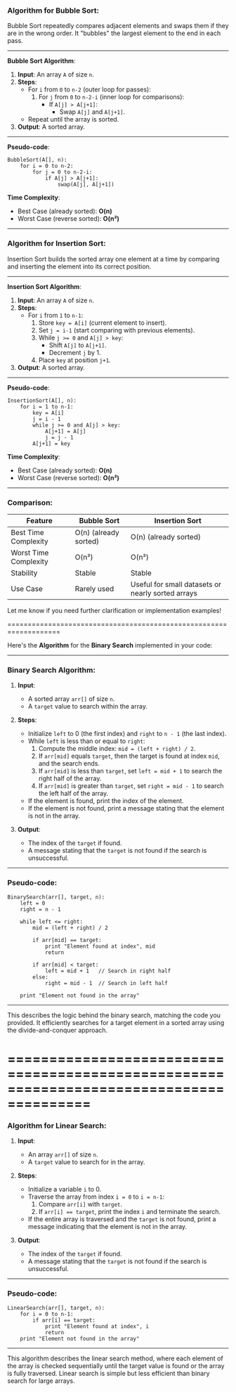 ### **Algorithm for Bubble Sort**:
Bubble Sort repeatedly compares adjacent elements and swaps them if they are in the wrong order. It "bubbles" the largest element to the end in each pass.

---

**Bubble Sort Algorithm**:
1. **Input**: An array `A` of size `n`.
2. **Steps**:
   - For `i` from `0` to `n-2` (outer loop for passes):
     1. For `j` from `0` to `n-2-i` (inner loop for comparisons):
        - If `A[j] > A[j+1]`:
          - Swap `A[j]` and `A[j+1]`.
   - Repeat until the array is sorted.
3. **Output**: A sorted array.

---

**Pseudo-code**:

```plaintext
BubbleSort(A[], n):
    for i = 0 to n-2:
        for j = 0 to n-2-i:
            if A[j] > A[j+1]:
                swap(A[j], A[j+1])
```

**Time Complexity**:
- Best Case (already sorted): **O(n)**
- Worst Case (reverse sorted): **O(n²)**

---

### **Algorithm for Insertion Sort**:
Insertion Sort builds the sorted array one element at a time by comparing and inserting the element into its correct position.

---

**Insertion Sort Algorithm**:
1. **Input**: An array `A` of size `n`.
2. **Steps**:
   - For `i` from `1` to `n-1`:
     1. Store `key = A[i]` (current element to insert).
     2. Set `j = i-1` (start comparing with previous elements).
     3. While `j >= 0` and `A[j] > key`:
        - Shift `A[j]` to `A[j+1]`.
        - Decrement `j` by 1.
     4. Place `key` at position `j+1`.
3. **Output**: A sorted array.

---

**Pseudo-code**:

```plaintext
InsertionSort(A[], n):
    for i = 1 to n-1:
        key = A[i]
        j = i - 1
        while j >= 0 and A[j] > key:
            A[j+1] = A[j]
            j = j - 1
        A[j+1] = key
```

**Time Complexity**:
- Best Case (already sorted): **O(n)**
- Worst Case (reverse sorted): **O(n²)**

---

### **Comparison**:
| Feature          | Bubble Sort          | Insertion Sort       |
|-------------------|----------------------|----------------------|
| Best Time Complexity | O(n) (already sorted) | O(n) (already sorted) |
| Worst Time Complexity | O(n²)              | O(n²)              |
| Stability         | Stable               | Stable              |
| Use Case          | Rarely used          | Useful for small datasets or nearly sorted arrays |

Let me know if you need further clarification or implementation examples!

===================================================================

Here's the **Algorithm** for the **Binary Search** implemented in your code:

---

### **Binary Search Algorithm**:

1. **Input**: 
   - A sorted array `arr[]` of size `n`.
   - A `target` value to search within the array.

2. **Steps**:
   - Initialize `left` to 0 (the first index) and `right` to `n - 1` (the last index).
   - While `left` is less than or equal to `right`:
     1. Compute the middle index: `mid = (left + right) / 2`.
     2. If `arr[mid]` equals `target`, then the target is found at index `mid`, and the search ends.
     3. If `arr[mid]` is less than `target`, set `left = mid + 1` to search the right half of the array.
     4. If `arr[mid]` is greater than `target`, set `right = mid - 1` to search the left half of the array.
   - If the element is found, print the index of the element.
   - If the element is not found, print a message stating that the element is not in the array.

3. **Output**:
   - The index of the `target` if found.
   - A message stating that the `target` is not found if the search is unsuccessful.

---

### **Pseudo-code**:

```plaintext
BinarySearch(arr[], target, n):
    left = 0
    right = n - 1
    
    while left <= right:
        mid = (left + right) / 2
        
        if arr[mid] == target:
            print "Element found at index", mid
            return
        
        if arr[mid] < target:
            left = mid + 1   // Search in right half
        else:
            right = mid - 1  // Search in left half

    print "Element not found in the array"
```

---

This describes the logic behind the binary search, matching the code you provided. It efficiently searches for a target element in a sorted array using the divide-and-conquer approach.

# ========================================================================================

### **Algorithm for Linear Search**:

1. **Input**: 
   - An array `arr[]` of size `n`.
   - A `target` value to search for in the array.

2. **Steps**:
   - Initialize a variable `i` to 0.
   - Traverse the array from index `i = 0` to `i = n-1`:
     1. Compare `arr[i]` with `target`.
     2. If `arr[i] == target`, print the index `i` and terminate the search.
   - If the entire array is traversed and the `target` is not found, print a message indicating that the element is not in the array.

3. **Output**:
   - The index of the `target` if found.
   - A message stating that the `target` is not found if the search is unsuccessful.

---

### **Pseudo-code**:

```plaintext
LinearSearch(arr[], target, n):
    for i = 0 to n-1:
        if arr[i] == target:
            print "Element found at index", i
            return
    print "Element not found in the array"
```

---

This algorithm describes the linear search method, where each element of the array is checked sequentially until the target value is found or the array is fully traversed. Linear search is simple but less efficient than binary search for large arrays.

